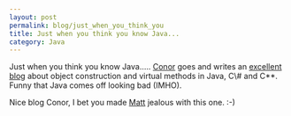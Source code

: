 ```yaml
---
layout: post
permalink: blog/just_when_you_think_you
title: Just when you think you know Java...
category: Java
---
```


<p>
Just when you think you know Java..... <a href="http://codefeed.com/blog/">Conor</a> goes and writes an <a href="http://codefeed.com/blog/archives/000077.html">excellent blog</a> about object construction and virtual methods in Java, C\# and C**. Funny that Java comes off looking bad (IMHO).

</p>
<p>
Nice blog Conor, I bet you made <a href="http://madbean.com/blog/">Matt</a> jealous with this one. :-)

</p>

